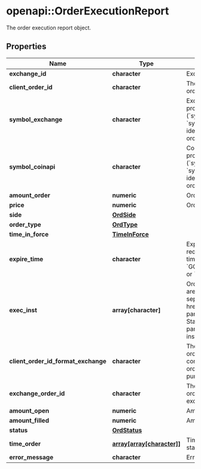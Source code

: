 # openapi::OrderExecutionReport

The order execution report object.
## Properties
Name | Type | Description | Notes
------------ | ------------- | ------------- | -------------
**exchange_id** | **character** | Exchange identifier. | 
**client_order_id** | **character** | The unique identifier of the order assigned by the client. | 
**symbol_exchange** | **character** | Exchange symbol. One of the properties (&#x60;symbol_exchange&#x60;, &#x60;symbol_coinapi&#x60;) is required to identify the market for the new order. | [optional] 
**symbol_coinapi** | **character** | CoinAPI symbol. One of the properties (&#x60;symbol_exchange&#x60;, &#x60;symbol_coinapi&#x60;) is required to identify the market for the new order. | [optional] 
**amount_order** | **numeric** | Order quantity. | 
**price** | **numeric** | Order price. | 
**side** | [**OrdSide**](OrdSide.md) |  | 
**order_type** | [**OrdType**](OrdType.md) |  | 
**time_in_force** | [**TimeInForce**](TimeInForce.md) |  | 
**expire_time** | **character** | Expiration time. Conditionaly required for orders with time_in_force &#x3D; &#x60;GOOD_TILL_TIME_EXCHANGE&#x60; or &#x60;GOOD_TILL_TIME_OEML&#x60;. | [optional] 
**exec_inst** | **array[character]** | Order execution instructions are documented in the separate section: &lt;a href&#x3D;\&quot;#oeml-order-params-exec\&quot;&gt;OEML / Starter Guide / Order parameters / Execution instructions&lt;/a&gt;  | [optional] 
**client_order_id_format_exchange** | **character** | The unique identifier of the order assigned by the client converted to the exchange order tag format for the purpose of tracking it. | 
**exchange_order_id** | **character** | The unique identifier of the order assigned by the exchange. | [optional] 
**amount_open** | **numeric** | Amount open | 
**amount_filled** | **numeric** | Amount filled | 
**status** | [**OrdStatus**](OrdStatus.md) |  | 
**time_order** | [**array[array[character]]**](array.md) | Timestamped history of order status changes. | 
**error_message** | **character** | Error message | [optional] 


